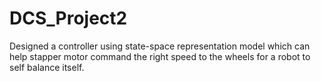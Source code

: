 # DCS_Project2
Designed a controller using state-space representation model which can help stapper motor command the right speed to the wheels for a robot to self balance itself.
